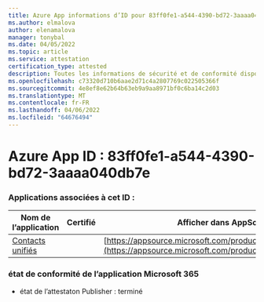 ```yaml
---
title: Azure App informations d’ID pour 83ff0fe1-a544-4390-bd72-3aaaa040db7e
ms.author: elmalova
author: elenamalova
manager: tonybal
ms.date: 04/05/2022
ms.topic: article
ms.service: attestation
certification_type: attested
description: Toutes les informations de sécurité et de conformité disponibles pour 83ff0fe1-a544-4390-bd72-3aaaa040db7e.
ms.openlocfilehash: c73320d710b6aae2d71c4a2807769c022505366f
ms.sourcegitcommit: 4e8ef8e62b64b63eb9a9aa8971bf0c6ba14c2d03
ms.translationtype: MT
ms.contentlocale: fr-FR
ms.lasthandoff: 04/06/2022
ms.locfileid: "64676494"
---
```

# <a name="azure-app-id-83ff0fe1-a544-4390-bd72-3aaaa040db7e"></a>Azure App ID : 83ff0fe1-a544-4390-bd72-3aaaa040db7e


### <a name="apps-associated-with-this-id"></a>Applications associées à cet ID :
| **Nom de l’application** | **Certifié** | **Afficher dans AppSource** |
|--------------|---------------|-----------------------|
| [Contacts unifiés](../forward/WA200003877.md) |  | [https://appsource.microsoft.com/product/office/WA200003877](https://appsource.microsoft.com/product/office/WA200003877) |

### <a name="microsoft-365-app-compliance-status"></a>état de conformité de l’application Microsoft 365
- état de l’attestaton Publisher : terminé
